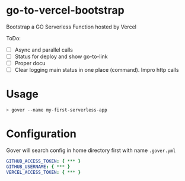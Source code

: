 # go-to-vercel-bootstrap
Bootstrap a GO Serverless Function hosted by Vercel

ToDo:
- [ ] Async and parallel calls
- [ ] Status for deploy and show go-to-link
- [ ] Proper docu
- [ ] Clear logging main status in one place (command). Impro http calls

# Usage

```bash
> gover --name my-first-serverless-app
```

# Configuration

Gover will search config in home directory first with name `.gover.yml`
```yaml
GITHUB_ACCESS_TOKEN: { *** }
GITHUB_USERNAME: { *** }
VERCEL_ACCESS_TOKEN: { *** }
```